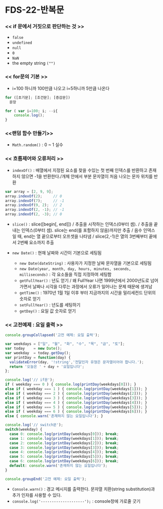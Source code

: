 FDS-22-반복문
========

### << if 문에서 거짓으로 판단하는 것 >>
- `false`
- `undefined`
- `null`
- `0`
- `NaN`
- the empty string `("")`

### << for문의 기본 >>
- i=100 하니까 100만큼 나오고 i=5하니까 5만큼 나온다
```js
for ([초기문]; [조건문]; [증감문])
  문장

for ( var i=100; i; --i{
    console.log();
}
```

### <<랜덤 함수 만들기>>
- `Math.random()` : 0 ~ 1 실수

### << 흐름제어와 오류처리 >>
- `indexOf()` : 배열에서 지정된 요소를 찾을 수있는 첫 번째 인덱스를 반환하고 존재하지 않으면 -1을 반환한다./개체 안에서 부분 문자열이 처음 나오는 문자 위치를 반환
```js
var array = [2, 9, 9];
array.indexOf(2);     // 0
array.indexOf(7);     // -1
array.indexOf(9, 2);  // 2
array.indexOf(2, -1); // -1
array.indexOf(2, -3); // 0
```

- `slice()` : slice([begin[, end]]) / 추출을 시작하는 인덱스(0부터 셈). / 추출을 끝내는 인덱스(0부터 셈). slice는 end(를 포함하지 않음)까지만 추출 / 음수 인덱스일 때, end는 열 끝으로부터 오프셋을 나타냄 /  slice(2,-1)은 열의 3번째부터 끝에서 2번째 요소까지 추출

- `new Date()` : 현재 날짜와 시간이 기본으로 세팅됨
  - `new Date(dateString)` : 사용자가 지정한 날짜 문자열을 기본으로 세팅됨
  - `new Date(year, month, day, hours, minutes, seconds, milliseconds)` : 각 요소들을 직접 지정하여 세팅함
  - `getFullYear()` : 년도 얻기 / 왜 FullYear 나면 1999년에서 2000년도로 넘어가면서 날짜나 시각을 다루는 과정에서 오류가 일어나는 문제 때문에 생겨남
  - `getTime()` : 1970년 1월 1일 이후 부터 지금까지의 시간을 밀리세컨드 단위의 숫자로 얻기
  - `setFullYear()` : 년도를 세팅하기
  - `getDay()` : 요일 값 숫자로 얻기


### << 고전예제 : 요일 출력 >>
```js
console.groupCollapsed('고전 예제: 요일 출력');

var weekdays = ["일", "월", "화", "수", "목", "금", "토"];
var today    = new Date();
var weekday  = today.getDay();
var printDay = function(day) {
  validateError(day, '!string','전달인자 유형은 문자열이어야 합니다.');
  return '오늘은 ' + day + '요일입니다';
};

console.log('// if문');
if ( weekday === 0 ) { console.log(printDay(weekdays[0])); }
else if ( weekday === 1 ) { console.log(printDay(weekdays[1])); }
else if ( weekday === 2 ) { console.log(printDay(weekdays[2])); }
else if ( weekday === 3 ) { console.log(printDay(weekdays[3])); }
else if ( weekday === 4 ) { console.log(printDay(weekdays[4])); }
else if ( weekday === 5 ) { console.log(printDay(weekdays[5])); }
else if ( weekday === 6 ) { console.log(printDay(weekdays[6])); }
else { console.warn('존재하지 않는 요일입니다'); }

console.log('// switch문');
switch(weekday) {
  case 0: console.log(printDay(weekdays[0])); break;
  case 1: console.log(printDay(weekdays[1])); break;
  case 2: console.log(printDay(weekdays[2])); break;
  case 3: console.log(printDay(weekdays[3])); break;
  case 4: console.log(printDay(weekdays[4])); break;
  case 5: console.log(printDay(weekdays[5])); break;
  case 6: console.log(printDay(weekdays[6])); break;
  default: console.warn('존재하지 않는 요일입니다');
}

console.groupEnd('고전 예제: 요일 출력');
```

- `Console.warn()` : 경고 메시지를 출력한다. 문자열 치환(string substitution)과 추가 인자를 사용할 수 있다.
- `console.log('--------------------');` : console창에 가로줄 긋기